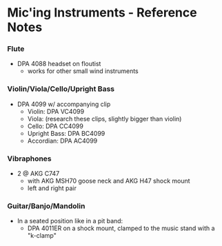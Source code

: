 # Mic'ing Instruments - Reference Notes

### Flute
* DPA 4088 headset on floutist
    * works for other small wind instruments

### Violin/Viola/Cello/Upright Bass
* DPA 4099 w/ accompanying clip
    * Violin: DPA VC4099
    * Viola: (research these clips, slightly bigger than violin)
    * Cello: DPA CC4099
    * Upright Bass: DPA BC4099
    * Accordian: DPA AC4099

### Vibraphones
* 2 @ AKG C747
    * with AKG MSH70 goose neck and AKG H47 shock mount
    * left and right pair

### Guitar/Banjo/Mandolin
* In a seated position like in a pit band:
    * DPA 4011ER on a shock mount, clamped to the music stand with a "k-clamp"
